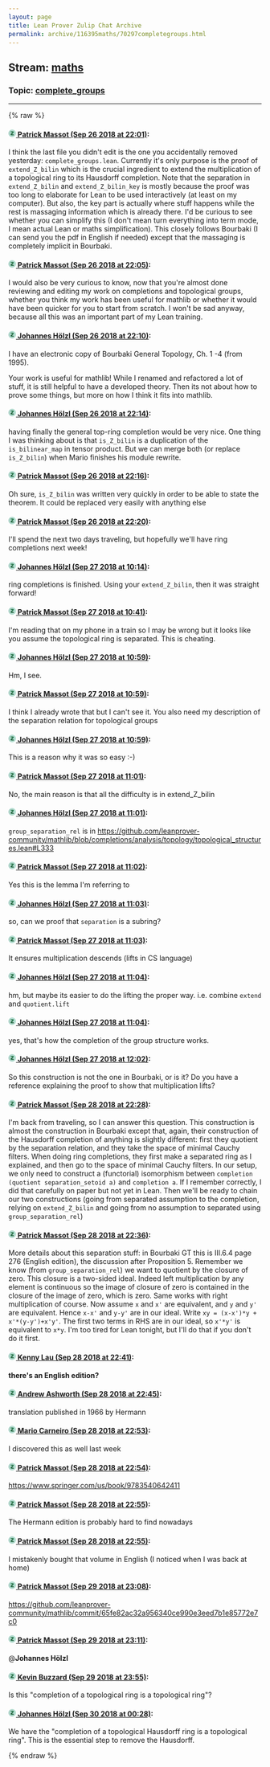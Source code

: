 ```yaml
---
layout: page
title: Lean Prover Zulip Chat Archive 
permalink: archive/116395maths/70297completegroups.html
---
```


## Stream: [maths](index.html)
### Topic: [complete_groups](70297completegroups.html)

---


{% raw %}
#### [![Click to go to Zulip](../../assets/img/zulip2.png) Patrick Massot (Sep 26 2018 at 22:01)](https://leanprover.zulipchat.com/#narrow/stream/116395-maths/topic/complete_groups/near/134699334):
 I think the last file you didn't edit is the one you accidentally removed yesterday: `complete_groups.lean`. Currently it's only purpose is the proof of `extend_Z_bilin` which is the crucial ingredient to extend the multiplication of a topological ring to its Hausdorff completion. Note that the separation in `extend_Z_bilin` and `extend_Z_bilin_key` is mostly because the proof was too long to elaborate for Lean to be used interactively (at least on my computer). But also, the key part is actually where stuff happens while the rest is massaging information which is already there. I'd be curious to see whether you can simplify this (I don't mean turn everything into term mode, I mean actual Lean or maths simplification). This closely follows Bourbaki (I can send you the pdf in English if needed) except that the massaging is completely implicit in Bourbaki.

#### [![Click to go to Zulip](../../assets/img/zulip2.png) Patrick Massot (Sep 26 2018 at 22:05)](https://leanprover.zulipchat.com/#narrow/stream/116395-maths/topic/complete_groups/near/134699567):
I would also be very curious to know, now that you're almost done reviewing and editing my work on completions and topological groups, whether you think my work has been useful for mathlib or whether it would have been quicker for you to start from scratch. I won't be sad anyway, because all this was an important part of my Lean training.

#### [![Click to go to Zulip](../../assets/img/zulip2.png) Johannes Hölzl (Sep 26 2018 at 22:10)](https://leanprover.zulipchat.com/#narrow/stream/116395-maths/topic/complete_groups/near/134699920):
I have an electronic copy of Bourbaki General Topology, Ch. 1 -4 (from 1995).

Your work is useful for mathlib! While I renamed and refactored a lot of stuff, it is still helpful to have a developed theory. Then its not about how to prove some things, but more on how I think it fits into mathlib.

#### [![Click to go to Zulip](../../assets/img/zulip2.png) Johannes Hölzl (Sep 26 2018 at 22:14)](https://leanprover.zulipchat.com/#narrow/stream/116395-maths/topic/complete_groups/near/134700176):
having finally the general top-ring completion would be very nice. One thing I was thinking about is that `is_Z_bilin` is a duplication of the `is_bilinear_map` in tensor product. But we can merge both (or replace `is_Z_bilin`) when Mario finishes his module rewrite.

#### [![Click to go to Zulip](../../assets/img/zulip2.png) Patrick Massot (Sep 26 2018 at 22:16)](https://leanprover.zulipchat.com/#narrow/stream/116395-maths/topic/complete_groups/near/134700302):
Oh sure, `is_Z_bilin` was written very quickly in order to be able to state the theorem. It could be replaced very easily with anything else

#### [![Click to go to Zulip](../../assets/img/zulip2.png) Patrick Massot (Sep 26 2018 at 22:20)](https://leanprover.zulipchat.com/#narrow/stream/116395-maths/topic/complete_groups/near/134700549):
I'll spend the next two days traveling, but hopefully we'll have ring completions next week!

#### [![Click to go to Zulip](../../assets/img/zulip2.png) Johannes Hölzl (Sep 27 2018 at 10:14)](https://leanprover.zulipchat.com/#narrow/stream/116395-maths/topic/complete_groups/near/134729620):
ring completions is finished. Using your `extend_Z_bilin`, then it was straight forward!

#### [![Click to go to Zulip](../../assets/img/zulip2.png) Patrick Massot (Sep 27 2018 at 10:41)](https://leanprover.zulipchat.com/#narrow/stream/116395-maths/topic/complete_groups/near/134730885):
I'm reading that on my phone in a train so I may be wrong but it looks like you assume the topological ring is separated. This is cheating.

#### [![Click to go to Zulip](../../assets/img/zulip2.png) Johannes Hölzl (Sep 27 2018 at 10:59)](https://leanprover.zulipchat.com/#narrow/stream/116395-maths/topic/complete_groups/near/134731681):
Hm, I see.

#### [![Click to go to Zulip](../../assets/img/zulip2.png) Patrick Massot (Sep 27 2018 at 10:59)](https://leanprover.zulipchat.com/#narrow/stream/116395-maths/topic/complete_groups/near/134731689):
I think I already wrote that but I can't see it. You also need my description of the separation relation for topological groups

#### [![Click to go to Zulip](../../assets/img/zulip2.png) Johannes Hölzl (Sep 27 2018 at 10:59)](https://leanprover.zulipchat.com/#narrow/stream/116395-maths/topic/complete_groups/near/134731692):
This is a reason why it was so easy :-)

#### [![Click to go to Zulip](../../assets/img/zulip2.png) Patrick Massot (Sep 27 2018 at 11:01)](https://leanprover.zulipchat.com/#narrow/stream/116395-maths/topic/complete_groups/near/134731776):
No, the main reason is that all the difficulty is in extend_Z_bilin

#### [![Click to go to Zulip](../../assets/img/zulip2.png) Johannes Hölzl (Sep 27 2018 at 11:01)](https://leanprover.zulipchat.com/#narrow/stream/116395-maths/topic/complete_groups/near/134731780):
`group_separation_rel` is in https://github.com/leanprover-community/mathlib/blob/completions/analysis/topology/topological_structures.lean#L333

#### [![Click to go to Zulip](../../assets/img/zulip2.png) Patrick Massot (Sep 27 2018 at 11:02)](https://leanprover.zulipchat.com/#narrow/stream/116395-maths/topic/complete_groups/near/134731839):
Yes this is the lemma I'm referring to

#### [![Click to go to Zulip](../../assets/img/zulip2.png) Johannes Hölzl (Sep 27 2018 at 11:03)](https://leanprover.zulipchat.com/#narrow/stream/116395-maths/topic/complete_groups/near/134731853):
so, can we proof that `separation` is a subring?

#### [![Click to go to Zulip](../../assets/img/zulip2.png) Patrick Massot (Sep 27 2018 at 11:03)](https://leanprover.zulipchat.com/#narrow/stream/116395-maths/topic/complete_groups/near/134731863):
It ensures multiplication descends (lifts in CS language)

#### [![Click to go to Zulip](../../assets/img/zulip2.png) Johannes Hölzl (Sep 27 2018 at 11:04)](https://leanprover.zulipchat.com/#narrow/stream/116395-maths/topic/complete_groups/near/134731911):
hm, but maybe its easier to do the lifting the proper way. i.e. combine `extend` and `quotient.lift`

#### [![Click to go to Zulip](../../assets/img/zulip2.png) Johannes Hölzl (Sep 27 2018 at 11:04)](https://leanprover.zulipchat.com/#narrow/stream/116395-maths/topic/complete_groups/near/134731917):
yes, that's how the completion of the group structure works.

#### [![Click to go to Zulip](../../assets/img/zulip2.png) Johannes Hölzl (Sep 27 2018 at 12:02)](https://leanprover.zulipchat.com/#narrow/stream/116395-maths/topic/complete_groups/near/134734638):
So this construction is not the one in Bourbaki, or is it? Do you have a reference explaining the proof to show that multiplication lifts?

#### [![Click to go to Zulip](../../assets/img/zulip2.png) Patrick Massot (Sep 28 2018 at 22:28)](https://leanprover.zulipchat.com/#narrow/stream/116395-maths/topic/complete_groups/near/134849540):
I'm back from traveling, so I can answer this question. This construction is almost the construction in Bourbaki except that, again, their construction of the Hausdorff completion of anything is slightly different: first they quotient by the separation relation, and they take the space of minimal Cauchy filters. When doing ring completions, they first make a separated ring as I explained, and then go to the space of minimal Cauchy filters. In our setup, we only need to construct a (functorial) isomorphism between `completion (quotient separation_setoid a)` and `completion a`. If I remember correctly, I did that carefully on paper but not yet in Lean. Then we'll be ready to chain our two constructions (going from separated assumption to the completion, relying on `extend_Z_bilin` and going from no assumption to separated using `group_separation_rel`)

#### [![Click to go to Zulip](../../assets/img/zulip2.png) Patrick Massot (Sep 28 2018 at 22:36)](https://leanprover.zulipchat.com/#narrow/stream/116395-maths/topic/complete_groups/near/134850101):
More details about this separation stuff: in Bourbaki GT this is III.6.4 page 276 (English edition), the discussion after Proposition 5. Remember we know (from `group_separation_rel`) we want to quotient by the closure of zero. This closure is a two-sided ideal. Indeed left multiplication by any element is continuous so the image of closure of zero is contained in the closure of the image of zero, which is zero. Same works with right multiplication of course. Now assume `x` and `x'` are equivalent, and `y` and `y'` are equivalent. Hence `x-x'` and `y-y'` are in our ideal. Write `xy = (x-x')*y + x'*(y-y')+x'y'`. The first two terms in RHS are in our ideal, so `x'*y'` is equivalent to `x*y`. I'm too tired for Lean tonight, but I'll do that if you don't do it first.

#### [![Click to go to Zulip](../../assets/img/zulip2.png) Kenny Lau (Sep 28 2018 at 22:41)](https://leanprover.zulipchat.com/#narrow/stream/116395-maths/topic/complete_groups/near/134850360):
**there's an English edition?**

#### [![Click to go to Zulip](../../assets/img/zulip2.png) Andrew Ashworth (Sep 28 2018 at 22:45)](https://leanprover.zulipchat.com/#narrow/stream/116395-maths/topic/complete_groups/near/134850521):
translation published in 1966 by Hermann

#### [![Click to go to Zulip](../../assets/img/zulip2.png) Mario Carneiro (Sep 28 2018 at 22:53)](https://leanprover.zulipchat.com/#narrow/stream/116395-maths/topic/complete_groups/near/134850963):
I discovered this as well last week

#### [![Click to go to Zulip](../../assets/img/zulip2.png) Patrick Massot (Sep 28 2018 at 22:54)](https://leanprover.zulipchat.com/#narrow/stream/116395-maths/topic/complete_groups/near/134851049):
https://www.springer.com/us/book/9783540642411

#### [![Click to go to Zulip](../../assets/img/zulip2.png) Patrick Massot (Sep 28 2018 at 22:55)](https://leanprover.zulipchat.com/#narrow/stream/116395-maths/topic/complete_groups/near/134851056):
The Hermann edition is probably hard to find nowadays

#### [![Click to go to Zulip](../../assets/img/zulip2.png) Patrick Massot (Sep 28 2018 at 22:55)](https://leanprover.zulipchat.com/#narrow/stream/116395-maths/topic/complete_groups/near/134851073):
I mistakenly bought that volume in English (I noticed when I was back at home)

#### [![Click to go to Zulip](../../assets/img/zulip2.png) Patrick Massot (Sep 29 2018 at 23:08)](https://leanprover.zulipchat.com/#narrow/stream/116395-maths/topic/complete_groups/near/134896243):
https://github.com/leanprover-community/mathlib/commit/65fe82ac32a956340ce990e3eed7b1e85772e7c0

#### [![Click to go to Zulip](../../assets/img/zulip2.png) Patrick Massot (Sep 29 2018 at 23:11)](https://leanprover.zulipchat.com/#narrow/stream/116395-maths/topic/complete_groups/near/134896314):
@**Johannes Hölzl**

#### [![Click to go to Zulip](../../assets/img/zulip2.png) Kevin Buzzard (Sep 29 2018 at 23:55)](https://leanprover.zulipchat.com/#narrow/stream/116395-maths/topic/complete_groups/near/134897500):
Is this "completion of a topological ring is a topological ring"?

#### [![Click to go to Zulip](../../assets/img/zulip2.png) Johannes Hölzl (Sep 30 2018 at 00:28)](https://leanprover.zulipchat.com/#narrow/stream/116395-maths/topic/complete_groups/near/134898348):
We have the "completion of a topological Hausdorff ring is a topological ring". This is the essential step to remove the Hausdorff.


{% endraw %}
